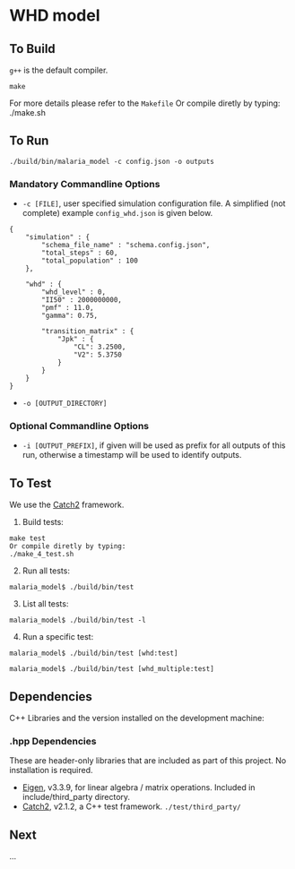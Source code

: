 # WHD model

## To Build

`g++` is the default compiler.


```
make
```
For more details please refer to the `Makefile`
Or compile diretly by typing:
./make.sh

## To Run

```
./build/bin/malaria_model -c config.json -o outputs
```

### Mandatory Commandline Options

- `-c [FILE]`, user specified simulation configuration file. A simplified (not complete) example `config_whd.json` is given below.

```
{
    "simulation" : {
        "schema_file_name" : "schema.config.json",
        "total_steps" : 60,
        "total_population" : 100
    },

    "whd" : {
        "whd_level" : 0,
        "II50" : 2000000000,
        "pmf" : 11.0,
        "gamma": 0.75,
                     
        "transition_matrix" : {
            "Jpk" : {
                "CL": 3.2500,
                "V2": 5.3750
            }
        }
    }
}
```

- `-o [OUTPUT_DIRECTORY]`

### Optional Commandline Options

- `-i [OUTPUT_PREFIX]`, if given will be used as prefix for all outputs of this run, otherwise a timestamp will be used to identify outputs. 


## To Test
We use the [Catch2](https://github.com/catchorg/Catch2) framework.

1. Build tests:
```
make test
Or compile diretly by typing:
./make_4_test.sh
```

2. Run all tests:
```
malaria_model$ ./build/bin/test
```

3. List all tests:
```
malaria_model$ ./build/bin/test -l
```

4. Run a specific test:
```
malaria_model$ ./build/bin/test [whd:test]
```

```
malaria_model$ ./build/bin/test [whd_multiple:test]
```

## Dependencies
C++ Libraries and the version installed on the development machine:

### .hpp Dependencies
These are header-only libraries that are included as part of this project. No installation is required.

- [Eigen](https://eigen.tuxfamily.org), v3.3.9, for linear algebra / matrix operations. Included in include/third_party directory.
- [Catch2](https://github.com/catchorg/Catch2), v2.1.2, a C++ test framework. `./test/third_party/`


## Next
...